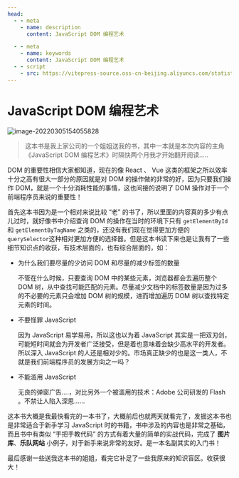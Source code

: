 ```yaml
---
head:
  - - meta
    - name: description
      content: JavaScript DOM 编程艺术

  - - meta
    - name: keywords
      content: JavaScript DOM 编程艺术
  - - script
    - src: https://vitepress-source.oss-cn-beijing.aliyuncs.com/statistics.js
---
```


# JavaScript DOM 编程艺术

![image-20220305154055828](https://vitepress-source.oss-cn-beijing.aliyuncs.com/typoratyporaimage-20220305154055828.png)

> 这本书是我上家公司的一个姐姐送我的书，其中一本就是本次内容的主角《JavaScript DOM 编程艺术》时隔快两个月我才开始翻开阅读.....

DOM 的重要性相信大家都知道，现在的像 React 、 Vue 这类的框架之所以效率十分之高有很大一部分的原因就是对 DOM 的操作做的非常的好，因为只要我们操作 DOM，就是一个十分消耗性能的事情，这也间接的说明了 DOM 操作对于一个前端程序员来说的重要性！

首先这本书因为是一个相对来说比较 “老” 的书了，所以里面的内容真的多少有点儿过时，就好像书中介绍查询 DOM 的操作在当时的环境下只有 `getElementById`和 `getElementByTagName` 之类的，还没有我们现在觉得更加方便的 `querySelector`这种相对更加方便的选择器。但是这本书读下来也是让我有了一些细节知识点的收获，有技术层面的，也有综合层面的，如：

- 为什么我们要尽量的少访问 DOM 和尽量的减少标签的数量

  不管在什么时候，只要查询 DOM 中的某些元素，浏览器都会去遍历整个 DOM 树，从中查找可能匹配的元素。尽量减少文档中的标签数量是因为过多的不必要的元素只会增加 DOM 树的规模，进而增加遍历 DOM 树以查找特定元素的时间。

- 不要怪罪 JavaScript

  因为 JavaScript 易学易用，所以这也以为着 JavaScript 其实是一把双刃剑，可能短时间就会为开发者广泛接受，但是着也意味着会缺少高水平的开发者。所以深入 JavaScript 的人还是相对少的。市场真正缺少的也是这一类人，不就是我们前端程序员的发展方向之一吗？

- 不能滥用 JavaScript

  无良的弹窗广告....，对比另外一个被滥用的技术：Adobe 公司研发的 Flash 。不禁让人陷入深思......

这本书大概是我最快看完的一本书了，大概前后也就两天就看完了，发掘这本书也是非常适合于新手学习 JavaScript 时的书籍，书中涉及的内容也是非常之基础，而且书中有类似 “手把手教代码” 的方式有着大量的简单的实战代码，完成了 **图片库**、**乐队网站** 小例子，对于新手来说非常的友好。是一本名副其实的入门书！

最后感谢一些送我这本书的姐姐，看完它补足了一些我原来的知识盲区。收获很大！
